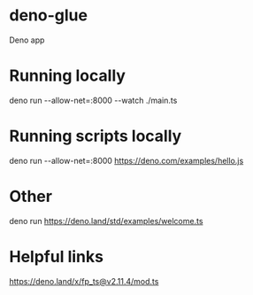 # deno-glue

Deno app

# Running locally

deno run --allow-net=:8000 --watch ./main.ts

# Running scripts locally

deno run --allow-net=:8000 https://deno.com/examples/hello.js

# Other

deno run https://deno.land/std/examples/welcome.ts

# Helpful links

https://deno.land/x/fp_ts@v2.11.4/mod.ts
